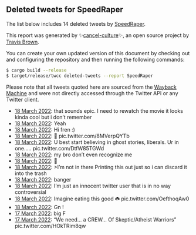 ## Deleted tweets for SpeedRaper

The list below includes 14 deleted tweets by
[SpeedRaper](https://twitter.com/SpeedRaper).



This report was generated by ✨[cancel-culture](https://github.com/travisbrown/cancel-culture)✨,
an open source project by [Travis Brown](https://twitter.com/travisbrown).

You can create your own updated version of this document by checking out and configuring the
repository and then running the following commands:

```bash
$ cargo build --release
$ target/release/twcc deleted-tweets --report SpeedRaper
```

Please note that all tweets quoted here are sourced from the
[Wayback Machine](https://web.archive.org) and were not directly accessed through the Twitter API or
any Twitter client.

* [18 March 2022](https://web.archive.org/web/20220318045215/https://twitter.com/SpeedRaper/status/1504682031174799387): that sounds epic. I need to rewatch the movie it looks kinda cool but i don’t remember <!--1504682031174799387-->
* [18 March 2022](https://web.archive.org/web/20220318044757/https://twitter.com/SpeedRaper/status/1504680924184727571): Yeah <!--1504680924184727571-->
* [18 March 2022](https://web.archive.org/web/20220318043703/https://twitter.com/SpeedRaper/status/1504678089829273629): Hi fren :) <!--1504678089829273629-->
* [18 March 2022](https://web.archive.org/web/20220318043631/https://twitter.com/SpeedRaper/status/1504677998217285642): 🤫 pic.twitter.com/8MVerpQYTb <!--1504677998217285642-->
* [18 March 2022](https://web.archive.org/web/20220318043527/https://twitter.com/SpeedRaper/status/1504677611254992935): U best start believing in ghost stories, liberals. Ur in one….. pic.twitter.com/DtfW85TGWd <!--1504677611254992935-->
* [18 March 2022](https://web.archive.org/web/20220318043224/https://twitter.com/SpeedRaper/status/1504676960068325419): my bro don’t even recognize me <!--1504676960068325419-->
* [18 March 2022](https://web.archive.org/web/20220318013144/https://twitter.com/SpeedRaper/status/1504631563895689218): 👋 <!--1504631563895689218-->
* [18 March 2022](https://web.archive.org/web/20220318010215/https://twitter.com/SpeedRaper/status/1504624096872644609): >I’m not in there Printing this out just so i can discard it into the trash <!--1504624096872644609-->
* [18 March 2022](https://web.archive.org/web/20220318003944/https://twitter.com/SpeedRaper/status/1504618415142670338): banger <!--1504618415142670338-->
* [18 March 2022](https://web.archive.org/web/20220318003053/https://twitter.com/SpeedRaper/status/1504616134452072453): I’m just an innocent twitter user that is in no way controversial <!--1504616134452072453-->
* [18 March 2022](https://web.archive.org/web/20220318001826/https://twitter.com/SpeedRaper/status/1504613082114543617): Imagine eating this good  ☘️ pic.twitter.com/OefthoqAw0 <!--1504613082114543617-->
* [18 March 2022](https://web.archive.org/web/20220318001101/https://twitter.com/SpeedRaper/status/1504611207415832579): Gn ! <!--1504611207415832579-->
* [17 March 2022](https://web.archive.org/web/20220317234026/https://twitter.com/SpeedRaper/status/1504603424544940046): big F <!--1504603424544940046-->
* [17 March 2022](https://web.archive.org/web/20220317233933/https://twitter.com/SpeedRaper/status/1504603264427438085): “We need... a CREW... Of Skeptic/Atheist Warriors” pic.twitter.com/HOkTRim8qw <!--1504603264427438085-->
